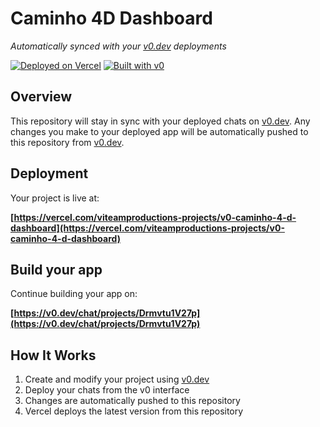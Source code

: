 # Caminho 4D Dashboard

*Automatically synced with your [v0.dev](https://v0.dev) deployments*

[![Deployed on Vercel](https://img.shields.io/badge/Deployed%20on-Vercel-black?style=for-the-badge&logo=vercel)](https://vercel.com/viteamproductions-projects/v0-caminho-4-d-dashboard)
[![Built with v0](https://img.shields.io/badge/Built%20with-v0.dev-black?style=for-the-badge)](https://v0.dev/chat/projects/Drmvtu1V27p)

## Overview

This repository will stay in sync with your deployed chats on [v0.dev](https://v0.dev).
Any changes you make to your deployed app will be automatically pushed to this repository from [v0.dev](https://v0.dev).

## Deployment

Your project is live at:

**[https://vercel.com/viteamproductions-projects/v0-caminho-4-d-dashboard](https://vercel.com/viteamproductions-projects/v0-caminho-4-d-dashboard)**

## Build your app

Continue building your app on:

**[https://v0.dev/chat/projects/Drmvtu1V27p](https://v0.dev/chat/projects/Drmvtu1V27p)**

## How It Works

1. Create and modify your project using [v0.dev](https://v0.dev)
2. Deploy your chats from the v0 interface
3. Changes are automatically pushed to this repository
4. Vercel deploys the latest version from this repository